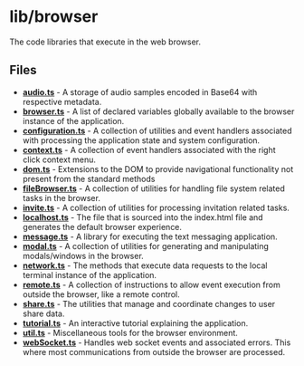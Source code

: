 # lib/browser
The code libraries that execute in the web browser.

## Files
<!-- Do not edit below this line.  Contents dynamically populated. -->

* **[audio.ts](audio.ts)**                 - A storage of audio samples encoded in Base64 with respective metadata.
* **[browser.ts](browser.ts)**             - A list of declared variables globally available to the browser instance of the application.
* **[configuration.ts](configuration.ts)** - A collection of utilities and event handlers associated with processing the application state and system configuration.
* **[context.ts](context.ts)**             - A collection of event handlers associated with the right click context menu.
* **[dom.ts](dom.ts)**                     - Extensions to the DOM to provide navigational functionality not present from the standard methods
* **[fileBrowser.ts](fileBrowser.ts)**     - A collection of utilities for handling file system related tasks in the browser.
* **[invite.ts](invite.ts)**               - A collection of utilities for processing invitation related tasks.
* **[localhost.ts](localhost.ts)**         - The file that is sourced into the index.html file and generates the default browser experience.
* **[message.ts](message.ts)**             - A library for executing the text messaging application.
* **[modal.ts](modal.ts)**                 - A collection of utilities for generating and manipulating modals/windows in the browser.
* **[network.ts](network.ts)**             - The methods that execute data requests to the local terminal instance of the application.
* **[remote.ts](remote.ts)**               - A collection of instructions to allow event execution from outside the browser, like a remote control.
* **[share.ts](share.ts)**                 - The utilities that manage and coordinate changes to user share data.
* **[tutorial.ts](tutorial.ts)**           - An interactive tutorial explaining the application.
* **[util.ts](util.ts)**                   - Miscellaneous tools for the browser environment.
* **[webSocket.ts](webSocket.ts)**         - Handles web socket events and associated errors. This where most communications from outside the browser are processed.